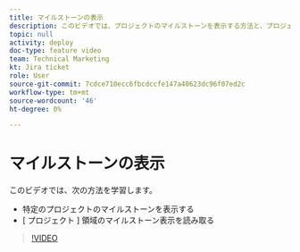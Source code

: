 ```yaml
---
title: マイルストーンの表示
description: このビデオでは、プロジェクトのマイルストーンを表示する方法と、プロジェクト領域のマイルストーン表示を使用する方法について説明します。
topic: null
activity: deploy
doc-type: feature video
team: Technical Marketing
kt: Jira ticket
role: User
source-git-commit: 7cdce710ecc6fbcdccfe147a40623dc96f07ed2c
workflow-type: tm+mt
source-wordcount: '46'
ht-degree: 0%

---
```


# マイルストーンの表示

このビデオでは、次の方法を学習します。

* 特定のプロジェクトのマイルストーンを表示する
* [ プロジェクト ] 領域のマイルストーン表示を読み取る

>[!VIDEO](https://video.tv.adobe.com/v/335206/?quality=12)
